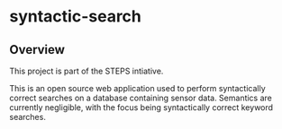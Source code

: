 # syntactic-search
## Overview
This project is part of the STEPS intiative.

This is an open source web application used to perform syntactically correct searches on a database containing sensor data. Semantics are currently negligible, with the focus being syntactically correct keyword searches.
